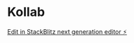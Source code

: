 # Kollab

[Edit in StackBlitz next generation editor ⚡️](https://stackblitz.com/~/github.com/Nicolas1244/Kollab)
